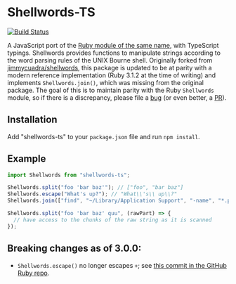 # Shellwords-TS

[![Build Status](https://github.com/marques-work/shellwords/actions/workflows/build-test.yaml/badge.svg)](https://github.com/marques-work/shellwords/actions/workflows/build-test.yaml)

A JavaScript port of the [Ruby module of the same name](https://ruby-doc.org/stdlib-3.1.2/libdoc/shellwords/rdoc/Shellwords.html), with TypeScript typings. Shellwords provides functions to manipulate strings according to the word parsing rules of the UNIX Bourne shell. Originally forked from [jimmycuadra/shellwords](https://github.com/jimmycuadra/shellwords), this package is updated to be at parity with a modern reference implementation (Ruby 3.1.2 at the time of writing) and implements `Shellwords.join()`, which was missing from the original package. The goal of this is to maintain parity with the Ruby `Shellwords` module, so if there is a discrepancy, please file a [bug](https://github.com/marques-work/shellwords/issues/new) (or even better, a [PR](https://github.com/marques-work/shellwords/pull/new/master)).

## Installation

Add "shellwords-ts" to your `package.json` file and run `npm install`.

## Example

```javascript
import Shellwords from "shellwords-ts";

Shellwords.split("foo 'bar baz'"); // ["foo", "bar baz"]
Shellwords.escape("What's up?"); // "What\\'s\\ up\\?"
Shellwords.join(["find", "~/Library/Application Support", "-name", "*.plist"]); // "find \\~/Library/Application\\ Support -name \\*.plist"

Shellwords.split("foo 'bar baz' quu", (rawPart) => {
  // have access to the chunks of the raw string as it is scanned
});
```

## Breaking changes as of 3.0.0:

- `Shellwords.escape()` no longer escapes `+`; see [this commit in the GitHub Ruby repo](https://github.com/ruby/ruby/commit/43a16c98df392e726040f0331a3e09d00c53d513).
